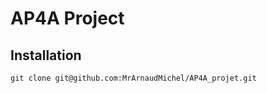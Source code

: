 # AP4A Project

## Installation

```shell
git clone git@github.com:MrArnaudMichel/AP4A_projet.git
```
